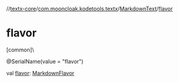 //[textx-core](../../../index.md)/[com.mooncloak.kodetools.textx](../index.md)/[MarkdownText](index.md)/[flavor](flavor.md)

# flavor

[common]\

@SerialName(value = &quot;flavor&quot;)

val [flavor](flavor.md): [MarkdownFlavor](../-markdown-flavor/index.md)
